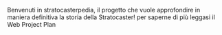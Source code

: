 Benvenuti in stratocasterpedia, il progetto che vuole approfondire in maniera definitiva la storia della Stratocaster!
per saperne di più leggasi il Web Project Plan
